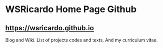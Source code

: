 # WSRicardo Home Page Github
## https://wsricardo.github.io

Blog and Wiki. List of projects codes and texts. 
And my curriculum vitae.
